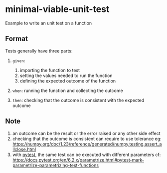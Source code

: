 # minimal-viable-unit-test

Example to write an unit test on a function

## Format

Tests generally have three parts:

1. `given`:

    1. importing the function to test
    2. setting the values needed to run the function
    3. defining the expected outcome of the function

2. `when`: running the function and collecting the outcome

3. `then`: checking that the outcome is consistent with the expected outcome

## Note

1. an outcome can be the result or the error raised or any other side effect
2. checking that the outcome is consistent can require to use tolerance eg:
<https://numpy.org/doc/1.23/reference/generated/numpy.testing.assert_allclose.html>
3. with [pytest](https://docs.pytest.org/en/6.2.x/assert.html), the same test can be executed with different parameters cf:
<https://docs.pytest.org/en/6.2.x/parametrize.html#pytest-mark-parametrize-parametrizing-test-functions>
